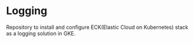# Logging
Repository to install and configure ECK(Elastic Cloud on Kubernetes) stack as a logging solution in GKE.
